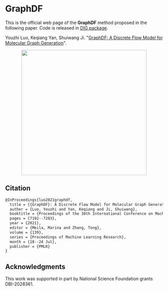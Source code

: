 # GraphDF

This is the official web page of the **GraphDF** method proposed in the following paper. Code is released in [DIG package](https://github.com/divelab/DIG/tree/dig-stable/examples/ggraph/GraphDF).

Youzhi Luo, Keqiang Yan, Shuiwang Ji. "[GraphDF: A Discrete Flow Model for Molecular Graph Generation](https://proceedings.mlr.press/v139/luo21a.html)".

<p align="center">
<img src="https://github.com/divelab/AIRS/blob/main/OpenMol/GraphDF/assets/graphdf.png" width="400" class="center" alt=""/>
    <br/>
</p>

## Citation
```latex
@InProceedings{luo2021graphdf,
  title = {{GraphDF}: A Discrete Flow Model for Molecular Graph Generation},
  author = {Luo, Youzhi and Yan, Keqiang and Ji, Shuiwang},
  booktitle = {Proceedings of the 38th International Conference on Machine Learning},
  pages = {7192--7203},
  year = {2021},
  editor = {Meila, Marina and Zhang, Tong},
  volume = {139},
  series = {Proceedings of Machine Learning Research},
  month = {18--24 Jul},
  publisher = {PMLR}
}
```

## Acknowledgments
This work was supported in part by National Science Foundation grants DBI-2028361.
